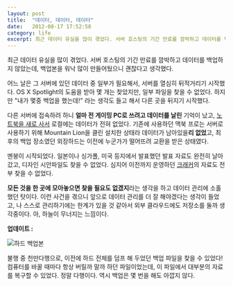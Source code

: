 ```yaml
---
layout: post
title:  "데이터, 데이터, 데이터"
date:   2012-08-17 17:52:58
category: life
excerpt: 최근 데이터 유실을 많이 겪었다. 서버 호스팅의 기간 만료를 깜박하고 데이터를 백업하지 않았는데, 백업본을 워낙 많이 만들어뒀으니 괜찮다고 생각했다.
---
```


최근 데이터 유실을 많이 겪었다. 서버 호스팅의 기간 만료를 깜박하고 데이터를 백업하지 않았는데, 백업본을 워낙 많이 만들어뒀으니 괜찮다고 생각했다.

어느 날은 그 서버에 있던 데이터 중 일부가 필요해서, 서버를 열심히 뒤적거리기 시작했다. OS X Spotlight의 도움을 받아 몇 개는 찾았지만, 일부 파일을 찾을 수 없었다. 하지만 "내가 몇중 백업을 했는데!" 라는 생각도 들고 해서 다른 곳을 뒤지기 시작했다.

다른 서버에 접속하려 하니 **얼마 전 게이밍 PC로 쓰려고 데이터를 날린** 기억이 났고, [노트북을 새로 사서](http://si.mpli.st/posts/macbook-air-sinhyeong-gumae) 로컬에는 데이터가 전혀 없었다. 기존에 사용하던 맥북 프로는 서버로 사용하기 위해 Mountain Lion을 클린 설치한 상태라 데이터가 남아있을**리 없었**고, 최후의 백업 장소였던 외장하드는 이전에 누군가가 떨어뜨려 교환을 받은 상태였다.

멘붕이 시작되었다. 일본이나 싱가폴, 미국 등지에서 발표했던 발표 자료도 완전히 날아갔고, 디자인 시안파일도 찾을 수 없었다. 심지어 이전까지 운영하던 [크래커](http://premist.typepad.com/blog/2010/01/%EB%B0%94%EC%82%AD%EB%B0%94%EC%82%AD-%EB%B8%94%EB%A1%9C%EA%B7%B8-%ED%81%AC%EB%9E%98%EC%BB%A4-%EC%84%9C%EB%B9%84%EC%8A%A4-%EB%9F%B0%EC%B9%AD-%EC%A4%80%EB%B9%84.html)의 자료도 전부 찾을 수 없었다.

**모든 것을 한 곳에 모아놓으면 찾을 필요도 없겠지**라는 생각을 하고 데이터 관리에 소홀했던 탓이다. 이런 사건을 겪으니 앞으로 데이터 관리를 더 잘 해야겠다는 생각이 들었고, 나 스스로 관리하기에는 한계가 있을 것 같아서 외부 클라우드에도 저장소를 둘까 생각중이다. 아, 하늘이 무너지는 느낌이다.

**업데이트 :** 

![하드 백업본](http://i.imgur.com/v8K0h.png)

불행 중 천만다행으로, 이전에 하드 전체를 덤프 해 두었던 백업 파일을 찾을 수 있었다! 컴퓨터를 바꿀 때마다 항상 버릴까 말까 하던 파일이었는데, 이 파일에서 대부분의 자료를 복구할 수 있었다. 정말 다행이다. 역시 백업은 몇 번을 해도 아깝지 않다.